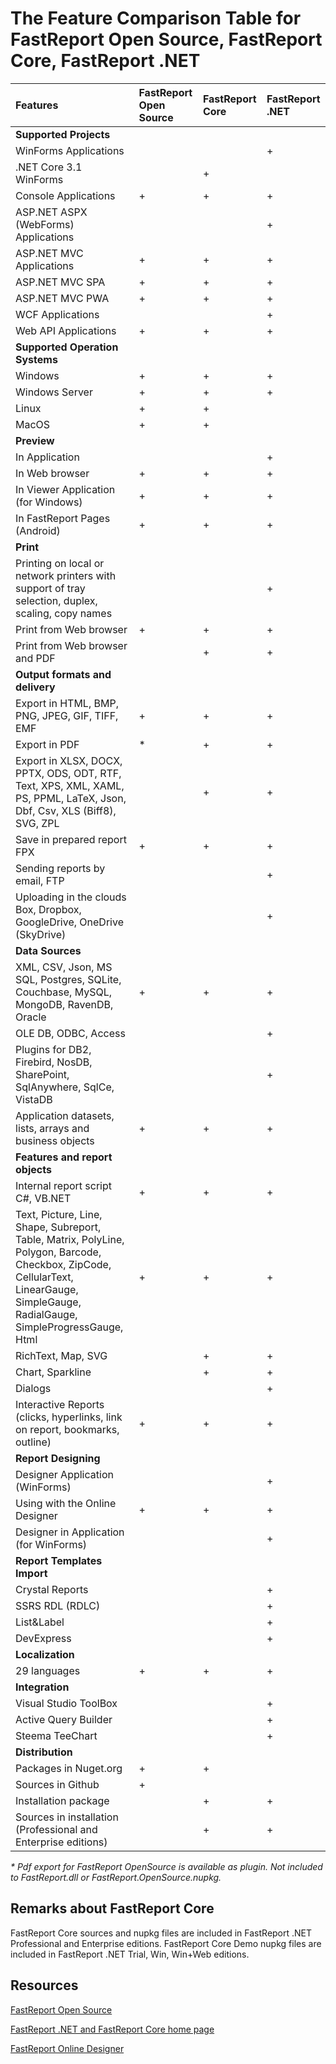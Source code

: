 # The Feature Comparison Table for FastReport Open Source, FastReport Core, FastReport .NET

| Features | FastReport Open Source | FastReport Core | FastReport .NET |
|:-|:-|:-|:-|
| **Supported Projects**    |   |   |   |
| WinForms Applications |   |   | + |
| .NET Core 3.1 WinForms  |  | + |   |
| Console Applications  | + | + | + |
| ASP.NET ASPX (WebForms) Applications |   |   | + |
| ASP.NET MVC Applications | + | + | + |
| ASP.NET MVC SPA          | + | + | + |
| ASP.NET MVC PWA          | + | + | + |
| WCF Applications         |   |   | + |
| Web API Applications     | + | + | + |
| **Supported Operation Systems** |
| Windows | + | + | + |
| Windows Server | + | + | + |
| Linux | + | + | |
| MacOS | + | + | |
| **Preview** |
| In Application |   |   | + |
| In Web browser | + | + | + |
| In Viewer Application (for Windows) | + | + | + |
| In FastReport Pages (Android) | + | + | + |
| **Print** |
| Printing on local or network printers with support of tray selection, duplex, scaling, copy names |   |   | + |
| Print from Web browser          | + | + | + |
| Print from Web browser and PDF  |   | + | + |
| **Output formats and delivery** |
| Export in HTML, BMP, PNG, JPEG, GIF, TIFF, EMF | + | + | + |
| Export in PDF | * | + | + |
| Export in XLSX, DOCX, PPTX, ODS, ODT, RTF, Text, XPS, XML, XAML, PS, PPML, LaTeX, Json, Dbf, Csv, XLS (Biff8), SVG, ZPL |   | + | + |
| Save in prepared report FPX   | + | + | + |
| Sending reports by email, FTP |   |   | + |
| Uploading in the clouds Box, Dropbox, GoogleDrive, OneDrive (SkyDrive) |   |   | + |
| **Data Sources** |
| XML, CSV, Json, MS SQL, Postgres, SQLite, Couchbase, MySQL, MongoDB, RavenDB, Oracle | + | + | + |
| OLE DB, ODBC, Access |   |   | + |
| Plugins for DB2, Firebird, NosDB, SharePoint, SqlAnywhere, SqlCe, VistaDB |   |   | + |
| Application datasets, lists, arrays and business objects | + | + | + |
| **Features and report objects** |
| Internal report script C#, VB.NET | + | + | + |
| Text, Picture, Line, Shape, Subreport, Table, Matrix,  PolyLine, Polygon, Barcode, Checkbox, ZipCode, CellularText, LinearGauge, SimpleGauge, RadialGauge, SimpleProgressGauge, Html | + | + | + |
| RichText, Map, SVG |   | + | + |
| Chart, Sparkline   |   | + | + |
| Dialogs            |   |   | + |
| Interactive Reports (clicks, hyperlinks, link on report, bookmarks, outline) | + | + | + |
| **Report Designing** |
| Designer Application (WinForms)   |   |   | + |
| Using with the Online Designer    | + | + | + |
| Designer in Application (for WinForms)     |   |   | + |
| **Report Templates Import** |
| Crystal Reports |   |   | + |
| SSRS RDL (RDLC) |   |   | + |
| List&Label      |   |   | + |
| DevExpress      |   |   | + |
| **Localization** |
| 29 languages  | + | + | + |
| **Integration** |
| Visual Studio ToolBox |   |   | + |
| Active Query Builder  |   |   | + |
| Steema TeeChart       |   |   | + |
| **Distribution** |
| Packages in Nuget.org  | + | + |   |
| Sources in Github      | + |   |   |
| Installation package   |   | + | + |
| Sources in installation (Professional and Enterprise editions) |   | + | + |

_\* Pdf export for FastReport OpenSource is available as plugin. Not included to FastReport.dll or FastReport.OpenSource.nupkg._

## Remarks about FastReport Core

FastReport Core sources and nupkg files are included in FastReport .NET  Professional and Enterprise editions. FastReport Core Demo nupkg files are included in FastReport .NET Trial, Win, Win+Web editions.

## Resources

[FastReport Open Source](https://github.com/FastReports/FastReport)

[FastReport .NET and FastReport Core home page](https://www.fast-report.com/en/product/fast-report-net/) 

[FastReport Online Designer](https://www.fast-report.com/en/product/fast-report-online-designer/)
